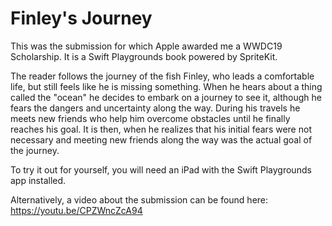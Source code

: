 # Finley's Journey

This was the submission for which Apple awarded me a WWDC19 Scholarship. It is a Swift Playgrounds book powered by SpriteKit.

The reader follows the journey of the fish Finley, who leads a comfortable life, but still feels like he is missing something. When he hears about a thing called the "ocean" he decides to embark on a journey to see it, although he fears the dangers and uncertainty along the way. During his travels he meets new friends who help him overcome obstacles until he finally reaches his goal. It is then, when he realizes that his initial fears were not necessary and meeting new friends along the way was the actual goal of the journey.

To try it out for yourself, you will need an iPad with the Swift Playgrounds app installed.

Alternatively, a video about the submission can be found here: 
https://youtu.be/CPZWncZcA94
